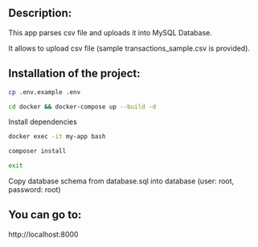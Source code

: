 ## Description:

This app parses csv file and uploads it into MySQL Database.

It allows to upload csv file (sample transactions_sample.csv is provided).

## Installation of the project:

```bash
cp .env.example .env
```

```bash
cd docker && docker-compose up --build -d
```

Install dependencies
```bash
docker exec -it my-app bash 
```
```bash
composer install
```
```bash
exit
```

Copy database schema from database.sql into database (user: root, password: root)

## You can go to:
http://localhost:8000
